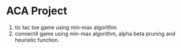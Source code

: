# ACA Project
1. tic tac toe game using min-max algorithm
2. connect4 game using min-max algorithm, alpha beta pruning and heuristic function.
